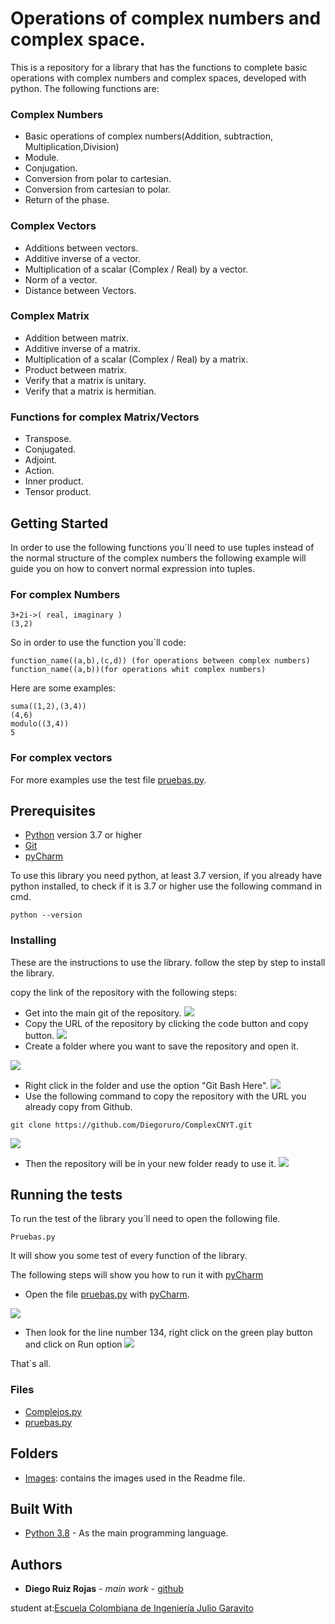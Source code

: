 # Operations of complex numbers and complex space.

This is a repository for a library that has the functions to complete basic operations with complex numbers and complex spaces, developed with python.
The following functions are:
### Complex Numbers
- Basic operations of complex numbers(Addition, subtraction, Multiplication,Division)
- Module.
- Conjugation.
- Conversion from polar to cartesian.
- Conversion from cartesian to polar.
- Return of the phase.
### Complex Vectors
- Additions between vectors.
- Additive inverse of a vector.
- Multiplication of a scalar (Complex / Real) by a vector.
- Norm of a vector.
- Distance between Vectors.
### Complex Matrix
- Addition between matrix.
- Additive inverse of a matrix.
- Multiplication of a scalar (Complex / Real) by a matrix.
- Product between matrix.
- Verify that a matrix is unitary.
- Verify that a matrix is hermitian.
### Functions for complex Matrix/Vectors
- Transpose.
- Conjugated.
- Adjoint.
- Action.
- Inner product.
- Tensor product.
## Getting Started

In order to use the following functions you´ll need to use tuples instead of the normal structure of the complex numbers the following example will guide you on how to convert normal expression into tuples.
### For complex Numbers
```
3+2i->( real, imaginary )
(3,2)
```
So in order to use the function you´ll code:
```
function_name((a,b),(c,d)) (for operations between complex numbers)
function_name((a,b))(for operations whit complex numbers)
```
Here are some examples:
```
suma((1,2),(3,4))
(4,6)
modulo((3,4))
5
```
### For complex vectors
For more examples use the test file [pruebas.py](https://github.com/Diegoruro/ComplexCNYT/blob/master/Pruebas.py).
## Prerequisites
- [Python](https://www.python.org/) version 3.7 or higher
- [Git](https://git-scm.com/)
- [pyCharm](https://www.jetbrains.com/es-es/pycharm/)

To use this library you need python, at least 3.7 version, if you already have python installed, to check if it is 3.7 or higher use the following command in cmd.

```
python --version
```

### Installing

These are the instructions to use the library.
follow the step by step to install the library.

copy the link of the repository with the following steps:

 - Get into the main git of the repository.
![](Images/Example_1.PNG)
 - Copy the URL of the repository by clicking the code button and copy button.
![](Images/Example_2.png)
 - Create a folder where you want to save the repository and open it.

![](Images/folder.PNG)
 - Right click in the folder and use the option "Git Bash Here".
![](Images/Git_bash.PNG)
 - Use the following command to copy the repository with the URL you already copy from Github.

```
git clone https://github.com/Diegoruro/ComplexCNYT.git
```
![](Images/git_clone.PNG)
 - Then the repository will be in your new folder ready to use it.
![](Images/cloned.PNG)

## Running the tests

To run the test of the library you´ll need to open the following file.
```
Pruebas.py
```
It will show you some test of every function of the library.

The following steps will show you how to run it with [pyCharm](https://www.jetbrains.com/es-es/pycharm/)

- Open the file [pruebas.py](https://github.com/Diegoruro/ComplexCNYT/blob/master/Pruebas.py) with [pyCharm](https://www.jetbrains.com/es-es/pycharm/).

![](Images/abrir_pruebas.PNG)
- Then look for the line number 134, right click on the green play button and click on Run option
![](Images/run.PNG)

That´s all.
### Files
- [Complejos.py](https://github.com/Diegoruro/ComplexCNYT/blob/master/Pruebas.py)
- [pruebas.py](https://github.com/Diegoruro/ComplexCNYT/blob/master/Pruebas.py)

## Folders
- [Images](https://github.com/Diegoruro/ComplexCNYT/tree/master/Images): contains the images used in the Readme file.

## Built With

* [Python 3.8](https://www.python.org/) - As the main programming language.


## Authors

* **Diego Ruiz Rojas** - *main work* - [github](https://github.com/Diegoruro)

student at:[Escuela Colombiana de Ingeniería Julio Garavito](https://www.escuelaing.edu.co/es/)
